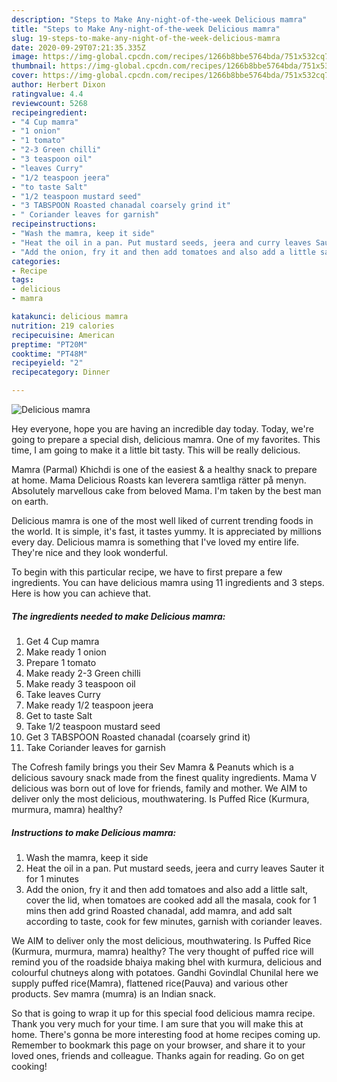```yaml
---
description: "Steps to Make Any-night-of-the-week Delicious mamra"
title: "Steps to Make Any-night-of-the-week Delicious mamra"
slug: 19-steps-to-make-any-night-of-the-week-delicious-mamra
date: 2020-09-29T07:21:35.335Z
image: https://img-global.cpcdn.com/recipes/1266b8bbe5764bda/751x532cq70/delicious-mamra-recipe-main-photo.jpg
thumbnail: https://img-global.cpcdn.com/recipes/1266b8bbe5764bda/751x532cq70/delicious-mamra-recipe-main-photo.jpg
cover: https://img-global.cpcdn.com/recipes/1266b8bbe5764bda/751x532cq70/delicious-mamra-recipe-main-photo.jpg
author: Herbert Dixon
ratingvalue: 4.4
reviewcount: 5268
recipeingredient:
- "4 Cup mamra"
- "1 onion"
- "1 tomato"
- "2-3 Green chilli"
- "3 teaspoon oil"
- "leaves Curry"
- "1/2 teaspoon jeera"
- "to taste Salt"
- "1/2 teaspoon mustard seed"
- "3 TABSPOON Roasted chanadal coarsely grind it"
- " Coriander leaves for garnish"
recipeinstructions:
- "Wash the mamra, keep it side"
- "Heat the oil in a pan. Put mustard seeds, jeera and curry leaves Sauter it for 1 minutes"
- "Add the onion, fry it and then add tomatoes and also add a little salt, cover the lid, when tomatoes are cooked add all the masala, cook for 1 mins then add grind Roasted chanadal, add mamra, and add salt according to taste, cook for few minutes, garnish with coriander leaves."
categories:
- Recipe
tags:
- delicious
- mamra

katakunci: delicious mamra 
nutrition: 219 calories
recipecuisine: American
preptime: "PT20M"
cooktime: "PT48M"
recipeyield: "2"
recipecategory: Dinner

---
```



![Delicious mamra](https://img-global.cpcdn.com/recipes/1266b8bbe5764bda/751x532cq70/delicious-mamra-recipe-main-photo.jpg)

Hey everyone, hope you are having an incredible day today. Today, we're going to prepare a special dish, delicious mamra. One of my favorites. This time, I am going to make it a little bit tasty. This will be really delicious.

Mamra (Parmal) Khichdi is one of the easiest &amp; a healthy snack to prepare at home. Mama Delicious Roasts kan leverera samtliga rätter på menyn. Absolutely marvellous cake from beloved Mama. I&#39;m taken by the best man on earth.

Delicious mamra is one of the most well liked of current trending foods in the world. It is simple, it's fast, it tastes yummy. It is appreciated by millions every day. Delicious mamra is something that I've loved my entire life. They're nice and they look wonderful.


To begin with this particular recipe, we have to first prepare a few ingredients. You can have delicious mamra using 11 ingredients and 3 steps. Here is how you can achieve that.

<!--inarticleads1-->

##### The ingredients needed to make Delicious mamra:

1. Get 4 Cup mamra
1. Make ready 1 onion
1. Prepare 1 tomato
1. Make ready 2-3 Green chilli
1. Make ready 3 teaspoon oil
1. Take leaves Curry
1. Make ready 1/2 teaspoon jeera
1. Get to taste Salt
1. Take 1/2 teaspoon mustard seed
1. Get 3 TABSPOON Roasted chanadal (coarsely grind it)
1. Take  Coriander leaves for garnish


The Cofresh family brings you their Sev Mamra &amp; Peanuts which is a delicious savoury snack made from the finest quality ingredients. Mama V delicious was born out of love for friends, family and mother. We AIM to deliver only the most delicious, mouthwatering. Is Puffed Rice (Kurmura, murmura, mamra) healthy? 

<!--inarticleads2-->

##### Instructions to make Delicious mamra:

1. Wash the mamra, keep it side
1. Heat the oil in a pan. Put mustard seeds, jeera and curry leaves Sauter it for 1 minutes
1. Add the onion, fry it and then add tomatoes and also add a little salt, cover the lid, when tomatoes are cooked add all the masala, cook for 1 mins then add grind Roasted chanadal, add mamra, and add salt according to taste, cook for few minutes, garnish with coriander leaves.


We AIM to deliver only the most delicious, mouthwatering. Is Puffed Rice (Kurmura, murmura, mamra) healthy? The very thought of puffed rice will remind you of the roadside bhaiya making bhel with kurmura, delicious and colourful chutneys along with potatoes. Gandhi Govindlal Chunilal here we supply puffed rice(Mamra), flattened rice(Pauva) and various other products. Sev mamra (mumra) is an Indian snack. 

So that is going to wrap it up for this special food delicious mamra recipe. Thank you very much for your time. I am sure that you will make this at home. There's gonna be more interesting food at home recipes coming up. Remember to bookmark this page on your browser, and share it to your loved ones, friends and colleague. Thanks again for reading. Go on get cooking!
